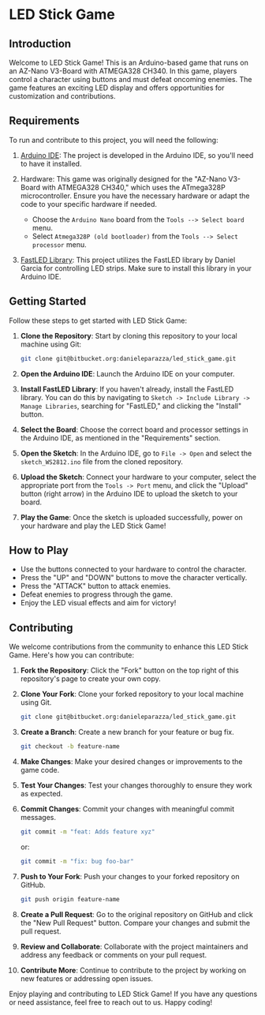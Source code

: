 # LED Stick Game

## Introduction

Welcome to LED Stick Game! This is an Arduino-based game that runs on an AZ-Nano V3-Board with ATMEGA328 CH340. In this game, players control a character using buttons and must defeat oncoming enemies. The game features an exciting LED display and offers opportunities for customization and contributions.

## Requirements

To run and contribute to this project, you will need the following:

1. [Arduino IDE](https://www.arduino.cc/en/software): The project is developed in the Arduino IDE, so you'll need to have it installed.

2. Hardware: This game was originally designed for the "AZ-Nano V3-Board with ATMEGA328 CH340," which uses the ATmega328P microcontroller. Ensure you have the necessary hardware or adapt the code to your specific hardware if needed.

   - Choose the `Arduino Nano` board from the `Tools --> Select board` menu.
   - Select `Atmega328P (old bootloader)` from the `Tools --> Select processor` menu.

3. [FastLED Library](https://github.com/FastLED/FastLED): This project utilizes the FastLED library by Daniel Garcia for controlling LED strips. Make sure to install this library in your Arduino IDE.

## Getting Started

Follow these steps to get started with LED Stick Game:

1. **Clone the Repository**: Start by cloning this repository to your local machine using Git:

   ```bash
   git clone git@bitbucket.org:danieleparazza/led_stick_game.git
   ```

2. **Open the Arduino IDE**: Launch the Arduino IDE on your computer.

3. **Install FastLED Library**: If you haven't already, install the FastLED library. You can do this by navigating to `Sketch -> Include Library -> Manage Libraries`, searching for "FastLED," and clicking the "Install" button.

4. **Select the Board**: Choose the correct board and processor settings in the Arduino IDE, as mentioned in the "Requirements" section.

5. **Open the Sketch**: In the Arduino IDE, go to `File -> Open` and select the `sketch_WS2812.ino` file from the cloned repository.

6. **Upload the Sketch**: Connect your hardware to your computer, select the appropriate port from the `Tools -> Port` menu, and click the "Upload" button (right arrow) in the Arduino IDE to upload the sketch to your board.

7. **Play the Game**: Once the sketch is uploaded successfully, power on your hardware and play the LED Stick Game!

## How to Play

- Use the buttons connected to your hardware to control the character.
- Press the "UP" and "DOWN" buttons to move the character vertically.
- Press the "ATTACK" button to attack enemies.
- Defeat enemies to progress through the game.
- Enjoy the LED visual effects and aim for victory!

## Contributing

We welcome contributions from the community to enhance this LED Stick Game. Here's how you can contribute:

1. **Fork the Repository**: Click the "Fork" button on the top right of this repository's page to create your own copy.

2. **Clone Your Fork**: Clone your forked repository to your local machine using Git.

   ```bash
   git clone git@bitbucket.org:danieleparazza/led_stick_game.git
   ```

3. **Create a Branch**: Create a new branch for your feature or bug fix.

   ```bash
   git checkout -b feature-name
   ```

4. **Make Changes**: Make your desired changes or improvements to the game code.

5. **Test Your Changes**: Test your changes thoroughly to ensure they work as expected.

6. **Commit Changes**: Commit your changes with meaningful commit messages.

   ```bash
   git commit -m "feat: Adds feature xyz"
   ```
    or:
   ```bash
   git commit -m "fix: bug foo-bar"
   ```

7. **Push to Your Fork**: Push your changes to your forked repository on GitHub.

   ```bash
   git push origin feature-name
   ```

8. **Create a Pull Request**: Go to the original repository on GitHub and click the "New Pull Request" button. Compare your changes and submit the pull request.

9. **Review and Collaborate**: Collaborate with the project maintainers and address any feedback or comments on your pull request.

10. **Contribute More**: Continue to contribute to the project by working on new features or addressing open issues.

Enjoy playing and contributing to LED Stick Game! If you have any questions or need assistance, feel free to reach out to us. Happy coding!